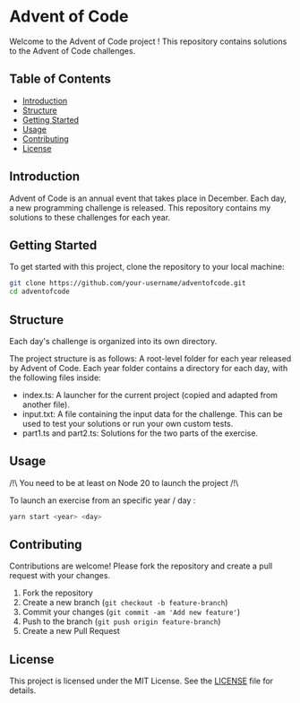 # Advent of Code

Welcome to the Advent of Code project ! This repository contains solutions to the Advent of Code challenges.

## Table of Contents

- [Introduction](#introduction)
- [Structure](#structure)
- [Getting Started](#getting-started)
- [Usage](#usage)
- [Contributing](#contributing)
- [License](#license)

## Introduction

Advent of Code is an annual event that takes place in December. Each day, a new programming challenge is released. This repository contains my solutions to these challenges for each year.

## Getting Started

To get started with this project, clone the repository to your local machine:

```bash
git clone https://github.com/your-username/adventofcode.git
cd adventofcode
```

## Structure

Each day's challenge is organized into its own directory.

The project structure is as follows:
A root-level folder for each year released by Advent of Code.
Each year folder contains a directory for each day, with the following files inside:
- index.ts: A launcher for the current project (copied and adapted from another file).
- input.txt: A file containing the input data for the challenge. This can be used to test your solutions or run your own custom tests.
- part1.ts and part2.ts: Solutions for the two parts of the exercise.

## Usage

/!\ You need to be at least on Node 20 to launch the project /!\

To launch an exercise from an specific year / day :
```bash
yarn start <year> <day>
```

## Contributing

Contributions are welcome! Please fork the repository and create a pull request with your changes.

1. Fork the repository
2. Create a new branch (`git checkout -b feature-branch`)
3. Commit your changes (`git commit -am 'Add new feature'`)
4. Push to the branch (`git push origin feature-branch`)
5. Create a new Pull Request

## License

This project is licensed under the MIT License. See the [LICENSE](LICENSE) file for details.
